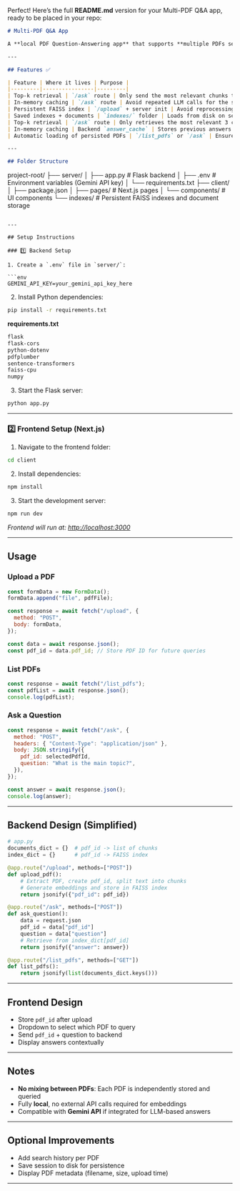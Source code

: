 Perfect! Here’s the full **README.md** version for your Multi-PDF Q\&A app, ready to be placed in your repo:

```markdown
# Multi-PDF Q&A App

A **local PDF Question-Answering app** that supports **multiple PDFs separately**. Users can upload PDFs, query specific PDFs, and compare answers across documents. Backend uses **FAISS** and **sentence-transformers** for embedding and retrieval. Optionally integrates with the **Gemini API** for LLM-based answers.  

---

## Features ✅

| Feature | Where it lives | Purpose |
|---------|----------------|---------|
| Top-k retrieval | `/ask` route | Only send the most relevant chunks to Gemini → faster + cheaper |
| In-memory caching | `/ask` route | Avoid repeated LLM calls for the same question |
| Persistent FAISS index | `/upload` + server init | Avoid reprocessing PDFs after restart |
| Saved indexes + documents | `indexes/` folder | Loads from disk on server start or request if not in memory |
| Top-k retrieval | `/ask` route | Only retrieves the most relevant 3 chunks (top_k) |
| In-memory caching | Backend `answer_cache` | Stores previous answers keyed by `(pdf_id, question)` |
| Automatic loading of persisted PDFs | `/list_pdfs` or `/ask` | Ensures PDFs are ready without re-uploading |

---

## Folder Structure

```

project-root/
├── server/
│   ├── app.py          # Flask backend
│   ├── .env            # Environment variables (Gemini API key)
│   └── requirements.txt
├── client/
│   ├── package.json
│   ├── pages/          # Next.js pages
│   └── components/     # UI components
└── indexes/            # Persistent FAISS indexes and document storage

````

---

## Setup Instructions

### 1️⃣ Backend Setup

1. Create a `.env` file in `server/`:

```env
GEMINI_API_KEY=your_gemini_api_key_here
````

2. Install Python dependencies:

```bash
pip install -r requirements.txt
```

**requirements.txt**

```txt
flask
flask-cors
python-dotenv
pdfplumber
sentence-transformers
faiss-cpu
numpy
```

3. Start the Flask server:

```bash
python app.py
```

---

### 2️⃣ Frontend Setup (Next.js)

1. Navigate to the frontend folder:

```bash
cd client
```

2. Install dependencies:

```bash
npm install
```

3. Start the development server:

```bash
npm run dev
```

*Frontend will run at: [http://localhost:3000](http://localhost:3000)*

---

## Usage

### Upload a PDF

```javascript
const formData = new FormData();
formData.append("file", pdfFile);

const response = await fetch("/upload", {
  method: "POST",
  body: formData,
});

const data = await response.json();
const pdf_id = data.pdf_id; // Store PDF ID for future queries
```

### List PDFs

```javascript
const response = await fetch("/list_pdfs");
const pdfList = await response.json();
console.log(pdfList);
```

### Ask a Question

```javascript
const response = await fetch("/ask", {
  method: "POST",
  headers: { "Content-Type": "application/json" },
  body: JSON.stringify({
    pdf_id: selectedPdfId,
    question: "What is the main topic?",
  }),
});

const answer = await response.json();
console.log(answer);
```

---

## Backend Design (Simplified)

```python
# app.py
documents_dict = {}  # pdf_id -> list of chunks
index_dict = {}      # pdf_id -> FAISS index

@app.route("/upload", methods=["POST"])
def upload_pdf():
    # Extract PDF, create pdf_id, split text into chunks
    # Generate embeddings and store in FAISS index
    return jsonify({"pdf_id": pdf_id})

@app.route("/ask", methods=["POST"])
def ask_question():
    data = request.json
    pdf_id = data["pdf_id"]
    question = data["question"]
    # Retrieve from index_dict[pdf_id]
    return jsonify({"answer": answer})

@app.route("/list_pdfs", methods=["GET"])
def list_pdfs():
    return jsonify(list(documents_dict.keys()))
```

---

## Frontend Design

* Store `pdf_id` after upload
* Dropdown to select which PDF to query
* Send `pdf_id` + question to backend
* Display answers contextually

---

## Notes

* **No mixing between PDFs**: Each PDF is independently stored and queried
* Fully **local**, no external API calls required for embeddings
* Compatible with **Gemini API** if integrated for LLM-based answers

---

## Optional Improvements

* Add search history per PDF
* Save session to disk for persistence
* Display PDF metadata (filename, size, upload time)

---

